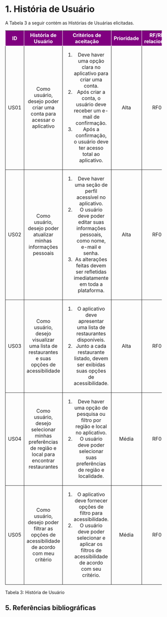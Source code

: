 
# 1. História de Usuário

A Tabela 3 a seguir contém as Histórias de Usuárias elicitadas. 

<table>
    <thead>
        <tr style="background-color: purple; color: white">
            <th style="border-style:solid;border-width:1px;text-align:center">ID</th>
            <th style="border-style:solid;border-width:1px;text-align:center">História de Usuário</th>
            <th style="border-style:solid;border-width:1px;text-align:center">Critérios de aceitação</th>
            <th style="border-style:solid;border-width:1px;text-align:center">Prioridade</th>
            <th style="border-style:solid;border-width:1px;text-align:center">RF/RNF relacionado</th>
        </tr>
    </thead>
    <tbody>
        <tr>
            <td style="border-style:solid;border-width:1px;text-align:center;vertical-align:middle" rowspan="1">US01</td>
            <td style="border-style:solid;border-width:1px;text-align:center;vertical-align:middle" rowspan="1">Como usuário, desejo poder criar uma conta para acessar o aplicativo</td>
            <td style="border-style:solid;border-width:1px;text-align:center;vertical-align:middle" rowspan="1">
                <ol>
                    <li>Deve haver uma opção clara no aplicativo para criar uma conta.</li>
                    <li>Após criar a conta, o usuário deve receber um e-mail de confirmação.</li>
                    <li>Após a confirmação, o usuário deve ter acesso total ao aplicativo.</li>
                </ol>
            </td>
            <td style="border-style:solid;border-width:1px;text-align:center;vertical-align:middle">Alta</td>
            <td style="border-style:solid;border-width:1px;text-align:center;vertical-align:middle">RF01</td>
        </tr>
        <tr>
            <td style="border-style:solid;border-width:1px;text-align:center;vertical-align:middle" rowspan="1">US02</td>
            <td style="border-style:solid;border-width:1px;text-align:center;vertical-align:middle" rowspan="1">Como usuário, desejo poder atualizar minhas informações pessoais</td>
            <td style="border-style:solid;border-width:1px;text-align:center;vertical-align:middle" rowspan="1">
                <ol>
                    <li>Deve haver uma seção de perfil acessível no aplicativo.</li>
                    <li>O usuário deve poder editar suas informações pessoais, como nome, e-mail e senha.</li>
                    <li>As alterações feitas devem ser refletidas imediatamente em toda a plataforma.</li>
                </ol>
            </td>
            <td style="border-style:solid;border-width:1px;text-align:center;vertical-align:middle">Alta</td>
            <td style="border-style:solid;border-width:1px;text-align:center;vertical-align:middle">RF02</td>
        </tr>
        <tr>
            <td style="border-style:solid;border-width:1px;text-align:center;vertical-align:middle" rowspan="1">US03</td>
            <td style="border-style:solid;border-width:1px;text-align:center;vertical-align:middle" rowspan="1">Como usuário, desejo visualizar uma lista de restaurantes e suas opções de acessibilidade</td>
            <td style="border-style:solid;border-width:1px;text-align:center;vertical-align:middle" rowspan="1">
                <ol>
                    <li>O aplicativo deve apresentar uma lista de restaurantes disponíveis.</li>
                    <li>Junto a cada restaurante listado, devem ser exibidas suas opções de acessibilidade.</li>
                </ol>
            </td>
            <td style="border-style:solid;border-width:1px;text-align:center;vertical-align:middle">Alta</td>
            <td style="border-style:solid;border-width:1px;text-align:center;vertical-align:middle">RF03</td>
        </tr>
        <tr>
            <td style="border-style:solid;border-width:1px;text-align:center;vertical-align:middle" rowspan="1">US04</td>
            <td style="border-style:solid;border-width:1px;text-align:center;vertical-align:middle" rowspan="1">Como usuário, desejo selecionar minhas preferências de região e local para encontrar restaurantes</td>
            <td style="border-style:solid;border-width:1px;text-align:center;vertical-align:middle" rowspan="1">
                <ol>
                    <li>Deve haver uma opção de pesquisa ou filtro por região e local no aplicativo.</li>
                    <li>O usuário deve poder selecionar suas preferências de região e localidade.</li>
                </ol>
            </td>
            <td style="border-style:solid;border-width:1px;text-align:center;vertical-align:middle">Média</td>
            <td style="border-style:solid;border-width:1px;text-align:center;vertical-align:middle">RF04</td>
        </tr>
        <tr>
            <td style="border-style:solid;border-width:1px;text-align:center;vertical-align:middle" rowspan="1">US05</td>
            <td style="border-style:solid;border-width:1px;text-align:center;vertical-align:middle" rowspan="1">Como usuário, desejo poder filtrar as opções de acessibilidade de acordo com meu critério</td>
            <td style="border-style:solid;border-width:1px;text-align:center;vertical-align:middle" rowspan="1">
                <ol>
                    <li>O aplicativo deve fornecer opções de filtro para acessibilidade.</li>
                    <li>O usuário deve poder selecionar e aplicar os filtros de acessibilidade de acordo com seu critério.</li>
                </ol>
            </td>
            <td style="border-style:solid;border-width:1px;text-align:center;vertical-align:middle">Média</td>
            <td style="border-style:solid;border-width:1px;text-align:center;vertical-align:middle">RF05</td>
        </tr>
    </tbody>
</table


<div style="text-align: center">
<p>Tabela 3: História de Usuário</p>
</div>

## 5. Referências bibliográficas
